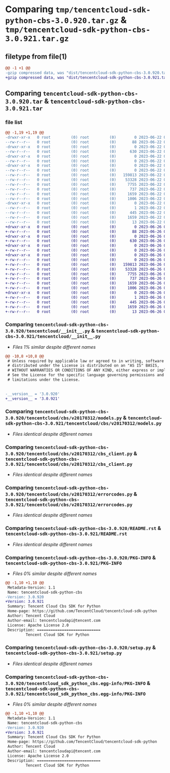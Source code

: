 # Comparing `tmp/tencentcloud-sdk-python-cbs-3.0.920.tar.gz` & `tmp/tencentcloud-sdk-python-cbs-3.0.921.tar.gz`

## filetype from file(1)

```diff
@@ -1 +1 @@
-gzip compressed data, was "dist/tencentcloud-sdk-python-cbs-3.0.920.tar", last modified: Thu Jun 22 00:18:42 2023, max compression
+gzip compressed data, was "dist/tencentcloud-sdk-python-cbs-3.0.921.tar", last modified: Mon Jun 26 00:18:37 2023, max compression
```

## Comparing `tencentcloud-sdk-python-cbs-3.0.920.tar` & `tencentcloud-sdk-python-cbs-3.0.921.tar`

### file list

```diff
@@ -1,19 +1,19 @@
-drwxr-xr-x   0 root         (0) root         (0)        0 2023-06-22 00:18:42.000000 tencentcloud-sdk-python-cbs-3.0.920/
--rw-r--r--   0 root         (0) root         (0)       88 2023-06-22 00:18:42.000000 tencentcloud-sdk-python-cbs-3.0.920/setup.cfg
-drwxr-xr-x   0 root         (0) root         (0)        0 2023-06-22 00:18:42.000000 tencentcloud-sdk-python-cbs-3.0.920/tencentcloud/
--rw-r--r--   0 root         (0) root         (0)      630 2023-06-22 00:18:42.000000 tencentcloud-sdk-python-cbs-3.0.920/tencentcloud/__init__.py
-drwxr-xr-x   0 root         (0) root         (0)        0 2023-06-22 00:18:42.000000 tencentcloud-sdk-python-cbs-3.0.920/tencentcloud/cbs/
--rw-r--r--   0 root         (0) root         (0)        0 2023-06-22 00:18:42.000000 tencentcloud-sdk-python-cbs-3.0.920/tencentcloud/cbs/__init__.py
-drwxr-xr-x   0 root         (0) root         (0)        0 2023-06-22 00:18:42.000000 tencentcloud-sdk-python-cbs-3.0.920/tencentcloud/cbs/v20170312/
--rw-r--r--   0 root         (0) root         (0)        0 2023-06-22 00:18:42.000000 tencentcloud-sdk-python-cbs-3.0.920/tencentcloud/cbs/v20170312/__init__.py
--rw-r--r--   0 root         (0) root         (0)   159813 2023-06-22 00:18:42.000000 tencentcloud-sdk-python-cbs-3.0.920/tencentcloud/cbs/v20170312/models.py
--rw-r--r--   0 root         (0) root         (0)    53328 2023-06-22 00:18:42.000000 tencentcloud-sdk-python-cbs-3.0.920/tencentcloud/cbs/v20170312/cbs_client.py
--rw-r--r--   0 root         (0) root         (0)     7755 2023-06-22 00:18:42.000000 tencentcloud-sdk-python-cbs-3.0.920/tencentcloud/cbs/v20170312/errorcodes.py
--rw-r--r--   0 root         (0) root         (0)      737 2023-06-22 00:18:42.000000 tencentcloud-sdk-python-cbs-3.0.920/README.rst
--rw-r--r--   0 root         (0) root         (0)     1659 2023-06-22 00:18:42.000000 tencentcloud-sdk-python-cbs-3.0.920/PKG-INFO
--rw-r--r--   0 root         (0) root         (0)     1006 2023-06-22 00:18:42.000000 tencentcloud-sdk-python-cbs-3.0.920/setup.py
-drwxr-xr-x   0 root         (0) root         (0)        0 2023-06-22 00:18:42.000000 tencentcloud-sdk-python-cbs-3.0.920/tencentcloud_sdk_python_cbs.egg-info/
--rw-r--r--   0 root         (0) root         (0)        1 2023-06-22 00:18:42.000000 tencentcloud-sdk-python-cbs-3.0.920/tencentcloud_sdk_python_cbs.egg-info/dependency_links.txt
--rw-r--r--   0 root         (0) root         (0)      445 2023-06-22 00:18:42.000000 tencentcloud-sdk-python-cbs-3.0.920/tencentcloud_sdk_python_cbs.egg-info/SOURCES.txt
--rw-r--r--   0 root         (0) root         (0)     1659 2023-06-22 00:18:42.000000 tencentcloud-sdk-python-cbs-3.0.920/tencentcloud_sdk_python_cbs.egg-info/PKG-INFO
--rw-r--r--   0 root         (0) root         (0)       13 2023-06-22 00:18:42.000000 tencentcloud-sdk-python-cbs-3.0.920/tencentcloud_sdk_python_cbs.egg-info/top_level.txt
+drwxr-xr-x   0 root         (0) root         (0)        0 2023-06-26 00:18:37.000000 tencentcloud-sdk-python-cbs-3.0.921/
+-rw-r--r--   0 root         (0) root         (0)       88 2023-06-26 00:18:37.000000 tencentcloud-sdk-python-cbs-3.0.921/setup.cfg
+drwxr-xr-x   0 root         (0) root         (0)        0 2023-06-26 00:18:37.000000 tencentcloud-sdk-python-cbs-3.0.921/tencentcloud/
+-rw-r--r--   0 root         (0) root         (0)      630 2023-06-26 00:18:37.000000 tencentcloud-sdk-python-cbs-3.0.921/tencentcloud/__init__.py
+drwxr-xr-x   0 root         (0) root         (0)        0 2023-06-26 00:18:37.000000 tencentcloud-sdk-python-cbs-3.0.921/tencentcloud/cbs/
+-rw-r--r--   0 root         (0) root         (0)        0 2023-06-26 00:18:37.000000 tencentcloud-sdk-python-cbs-3.0.921/tencentcloud/cbs/__init__.py
+drwxr-xr-x   0 root         (0) root         (0)        0 2023-06-26 00:18:37.000000 tencentcloud-sdk-python-cbs-3.0.921/tencentcloud/cbs/v20170312/
+-rw-r--r--   0 root         (0) root         (0)        0 2023-06-26 00:18:37.000000 tencentcloud-sdk-python-cbs-3.0.921/tencentcloud/cbs/v20170312/__init__.py
+-rw-r--r--   0 root         (0) root         (0)   159813 2023-06-26 00:18:37.000000 tencentcloud-sdk-python-cbs-3.0.921/tencentcloud/cbs/v20170312/models.py
+-rw-r--r--   0 root         (0) root         (0)    53328 2023-06-26 00:18:37.000000 tencentcloud-sdk-python-cbs-3.0.921/tencentcloud/cbs/v20170312/cbs_client.py
+-rw-r--r--   0 root         (0) root         (0)     7755 2023-06-26 00:18:37.000000 tencentcloud-sdk-python-cbs-3.0.921/tencentcloud/cbs/v20170312/errorcodes.py
+-rw-r--r--   0 root         (0) root         (0)      737 2023-06-26 00:18:37.000000 tencentcloud-sdk-python-cbs-3.0.921/README.rst
+-rw-r--r--   0 root         (0) root         (0)     1659 2023-06-26 00:18:37.000000 tencentcloud-sdk-python-cbs-3.0.921/PKG-INFO
+-rw-r--r--   0 root         (0) root         (0)     1006 2023-06-26 00:18:37.000000 tencentcloud-sdk-python-cbs-3.0.921/setup.py
+drwxr-xr-x   0 root         (0) root         (0)        0 2023-06-26 00:18:37.000000 tencentcloud-sdk-python-cbs-3.0.921/tencentcloud_sdk_python_cbs.egg-info/
+-rw-r--r--   0 root         (0) root         (0)        1 2023-06-26 00:18:37.000000 tencentcloud-sdk-python-cbs-3.0.921/tencentcloud_sdk_python_cbs.egg-info/dependency_links.txt
+-rw-r--r--   0 root         (0) root         (0)      445 2023-06-26 00:18:37.000000 tencentcloud-sdk-python-cbs-3.0.921/tencentcloud_sdk_python_cbs.egg-info/SOURCES.txt
+-rw-r--r--   0 root         (0) root         (0)     1659 2023-06-26 00:18:37.000000 tencentcloud-sdk-python-cbs-3.0.921/tencentcloud_sdk_python_cbs.egg-info/PKG-INFO
+-rw-r--r--   0 root         (0) root         (0)       13 2023-06-26 00:18:37.000000 tencentcloud-sdk-python-cbs-3.0.921/tencentcloud_sdk_python_cbs.egg-info/top_level.txt
```

### Comparing `tencentcloud-sdk-python-cbs-3.0.920/tencentcloud/__init__.py` & `tencentcloud-sdk-python-cbs-3.0.921/tencentcloud/__init__.py`

 * *Files 1% similar despite different names*

```diff
@@ -10,8 +10,8 @@
 # Unless required by applicable law or agreed to in writing, software
 # distributed under the License is distributed on an "AS IS" BASIS,
 # WITHOUT WARRANTIES OR CONDITIONS OF ANY KIND, either express or implied.
 # See the License for the specific language governing permissions and
 # limitations under the License.
 
 
-__version__ = '3.0.920'
+__version__ = '3.0.921'
```

### Comparing `tencentcloud-sdk-python-cbs-3.0.920/tencentcloud/cbs/v20170312/models.py` & `tencentcloud-sdk-python-cbs-3.0.921/tencentcloud/cbs/v20170312/models.py`

 * *Files identical despite different names*

### Comparing `tencentcloud-sdk-python-cbs-3.0.920/tencentcloud/cbs/v20170312/cbs_client.py` & `tencentcloud-sdk-python-cbs-3.0.921/tencentcloud/cbs/v20170312/cbs_client.py`

 * *Files identical despite different names*

### Comparing `tencentcloud-sdk-python-cbs-3.0.920/tencentcloud/cbs/v20170312/errorcodes.py` & `tencentcloud-sdk-python-cbs-3.0.921/tencentcloud/cbs/v20170312/errorcodes.py`

 * *Files identical despite different names*

### Comparing `tencentcloud-sdk-python-cbs-3.0.920/README.rst` & `tencentcloud-sdk-python-cbs-3.0.921/README.rst`

 * *Files identical despite different names*

### Comparing `tencentcloud-sdk-python-cbs-3.0.920/PKG-INFO` & `tencentcloud-sdk-python-cbs-3.0.921/PKG-INFO`

 * *Files 0% similar despite different names*

```diff
@@ -1,10 +1,10 @@
 Metadata-Version: 1.1
 Name: tencentcloud-sdk-python-cbs
-Version: 3.0.920
+Version: 3.0.921
 Summary: Tencent Cloud Cbs SDK for Python
 Home-page: https://github.com/TencentCloud/tencentcloud-sdk-python
 Author: Tencent Cloud
 Author-email: tencentcloudapi@tencent.com
 License: Apache License 2.0
 Description: ============================
         Tencent Cloud SDK for Python
```

### Comparing `tencentcloud-sdk-python-cbs-3.0.920/setup.py` & `tencentcloud-sdk-python-cbs-3.0.921/setup.py`

 * *Files identical despite different names*

### Comparing `tencentcloud-sdk-python-cbs-3.0.920/tencentcloud_sdk_python_cbs.egg-info/PKG-INFO` & `tencentcloud-sdk-python-cbs-3.0.921/tencentcloud_sdk_python_cbs.egg-info/PKG-INFO`

 * *Files 0% similar despite different names*

```diff
@@ -1,10 +1,10 @@
 Metadata-Version: 1.1
 Name: tencentcloud-sdk-python-cbs
-Version: 3.0.920
+Version: 3.0.921
 Summary: Tencent Cloud Cbs SDK for Python
 Home-page: https://github.com/TencentCloud/tencentcloud-sdk-python
 Author: Tencent Cloud
 Author-email: tencentcloudapi@tencent.com
 License: Apache License 2.0
 Description: ============================
         Tencent Cloud SDK for Python
```

